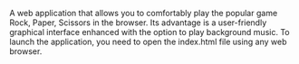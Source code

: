 A web application that allows you to comfortably play the popular game Rock, Paper, Scissors in the browser. Its advantage is a user-friendly graphical interface enhanced with the option to play background music. To launch the application, you need to open the index.html file using any web browser.